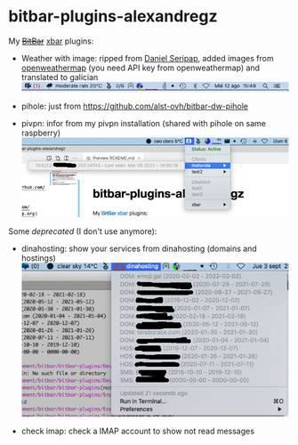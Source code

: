 # bitbar-plugins-alexandregz

My ~~[BitBar](https://github.com/matryer/bitbar)~~ [xbar](https://github.com/matryer/xbar) plugins:

 - Weather with image: ripped from [Daniel Seripap](https://github.com/seripap/), added images from [openweathermap](https://openweathermap.org) (you need API key from openweathermap) and translated to galician
 ![weather with images](weather-bitbar-with-img.png)

 - pihole: just from https://github.com/alst-ovh/bitbar-dw-pihole

 - pivpn: infor from my pivpn installation (shared with pihole on same raspberry)
 ![pivpn](pivpn/pivpn.png)


Some *deprecated* (I don't use anymore):

 - dinahosting: show your services from dinahosting (domains and hostings)
 ![dinahosting plugin example](dinahosting_bitbar.png)

 - check imap: check a IMAP account to show not read messages